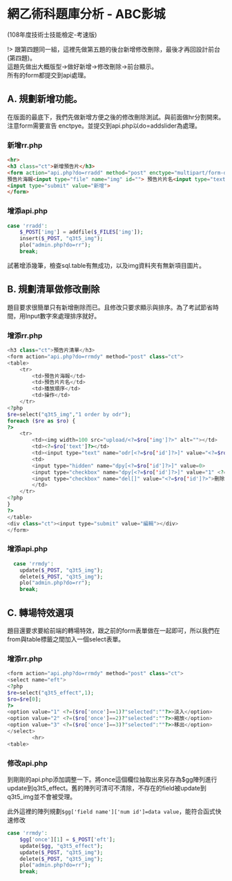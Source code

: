 # 網乙術科題庫分析 - ABC影城
(108年度技術士技能檢定-考速版)

!> 跟第四題同一組，這裡先做第五題的後台新增修改刪除，最後才再回設計前台\(第四題\)。<br>這題先做出大概版型-&gt;做好新增-&gt;修改刪除-&gt;前台顯示。<br>所有的form都提交到api處理。

## A. 規劃新增功能。
在版面的最底下，我們先做新增方便之後的修改刪除測試。與前面做hr分割開來。注意form需要宣告
enctpye。並提交到api.php以do=addslider為處理。

### 新增rr.php
```html
<hr>
<h3 class="ct">新增預告片</h3>
<form action="api.php?do=rradd" method="post" enctype="multipart/form-data" class="ct">
預告片海報<input type="file" name="img" id=""> 預告片片名<input type="text" name="text" id=""><br><br>
<input type="submit" value="新增">
</form>
```

### 增添api.php
```php
case 'rradd':
    $_POST['img'] = addfile($_FILES['img']);
    insert($_POST, "q3t5_img");
    plo("admin.php?do=rr");
    break;
```

試著增添幾筆，檢查sql.table有無成功，以及img資料夾有無新項目圖片。

## B. 規劃清單做修改刪除
題目要求很簡單只有新增刪除而已。且修改只要求顯示與排序。為了考試節省時間，用Input數字來處理排序就好。

### 增添rr.php
```php
<h3 class="ct">預告片清單</h3>
<form action="api.php?do=rrmdy" method="post" class="ct">
<table>
    <tr>
        <td>預告片海報</td>
        <td>預告片片名</td>
        <td>播放順序</td>
        <td>操作</td>
    </tr>
<?php
$re=select("q3t5_img","1 order by odr");
foreach ($re as $ro) {
?>
    <tr>
        <td><img width=100 src="upload/<?=$ro['img']?>" alt=""></td>
        <td><?=$ro['text']?></td>
        <td><input type="text" name="odr[<?=$ro['id']?>]" value="<?=$ro['odr']?>"></td>
        <td>
        <input type="hidden" name="dpy[<?=$ro['id']?>]" value=0>
        <input type="checkbox" name="dpy[<?=$ro['id']?>]" value="1" <?=($ro['dpy'])?"checked":""?>>顯示
        <input type="checkbox" name="del[]" value="<?=$ro['id']?>">刪除
        </td>
    </tr>
<?php
}
?>
</table>
<div class="ct"><input type="submit" value="編輯"></div>
</form>
```

### 增添api.php
```php
  case 'rrmdy':
    update($_POST, "q3t5_img");
    delete($_POST, "q3t5_img");
    plo("admin.php?do=rr");
    break;
```

## C. 轉場特效選項
題目還要求要給前端的轉場特效，跟之前的form表單做在一起即可，所以我們在from與table標籤之間加入一個select表單。

### 增添rr.php
```php
<form action="api.php?do=rrmdy" method="post" class="ct">
<select name="eft">
<?php
$re=select("q3t5_effect",1);
$ro=$re[0];
?>
<option value="1" <?=($ro['once']==1)?"selected":""?>>淡入</option>
<option value="2" <?=($ro['once']==2)?"selected":""?>>縮放</option>
<option value="3" <?=($ro['once']==3)?"selected":""?>>移出</option>
</select>
        <hr>
<table>
```

### 修改api.php
到剛剛的api.php添加調整一下。將once這個欄位抽取出來另存為$gg陣列進行update到q3t5_effect。舊的陣列可清可不清除，不存在的field被update到q3t5_img並不會被受理。

此外這裡的陣列規劃`$gg['field name']['num id']=data value`，能符合函式快速修改

```php
case 'rrmdy':
    $gg['once'][1] = $_POST['eft'];
    update($gg, "q3t5_effect");
    update($_POST, "q3t5_img");
    delete($_POST, "q3t5_img");
    plo("admin.php?do=rr");
    break;
```